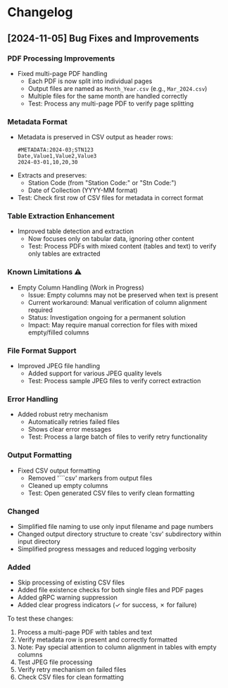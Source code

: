 # Changelog

## [2024-11-05] Bug Fixes and Improvements

### PDF Processing Improvements
- Fixed multi-page PDF handling
  - Each PDF is now split into individual pages
  - Output files are named as `Month_Year.csv` (e.g., `Mar_2024.csv`)
  - Multiple files for the same month are handled correctly
  - Test: Process any multi-page PDF to verify page splitting

### Metadata Format
- Metadata is preserved in CSV output as header rows:
  ```
  #METADATA:2024-03;STN123
  Date,Value1,Value2,Value3
  2024-03-01,10,20,30
  ```
- Extracts and preserves:
  - Station Code (from "Station Code:" or "Stn Code:")
  - Date of Collection (YYYY-MM format)
- Test: Check first row of CSV files for metadata in correct format

### Table Extraction Enhancement
- Improved table detection and extraction
  - Now focuses only on tabular data, ignoring other content
  - Test: Process PDFs with mixed content (tables and text) to verify only tables are extracted

### Known Limitations ⚠️
- Empty Column Handling (Work in Progress)
  - Issue: Empty columns may not be preserved when text is present
  - Current workaround: Manual verification of column alignment required
  - Status: Investigation ongoing for a permanent solution
  - Impact: May require manual correction for files with mixed empty/filled columns

### File Format Support
- Improved JPEG file handling
  - Added support for various JPEG quality levels
  - Test: Process sample JPEG files to verify correct extraction

### Error Handling
- Added robust retry mechanism
  - Automatically retries failed files
  - Shows clear error messages
  - Test: Process a large batch of files to verify retry functionality

### Output Formatting
- Fixed CSV output formatting
  - Removed '```csv' markers from output files
  - Cleaned up empty columns
  - Test: Open generated CSV files to verify clean formatting

### Changed
- Simplified file naming to use only input filename and page numbers
- Changed output directory structure to create 'csv' subdirectory within input directory
- Simplified progress messages and reduced logging verbosity

### Added
- Skip processing of existing CSV files
- Added file existence checks for both single files and PDF pages
- Added gRPC warning suppression
- Added clear progress indicators (✓ for success, ✗ for failure)

To test these changes:
1. Process a multi-page PDF with tables and text
2. Verify metadata row is present and correctly formatted
3. Note: Pay special attention to column alignment in tables with empty columns
4. Test JPEG file processing
5. Verify retry mechanism on failed files
6. Check CSV files for clean formatting
